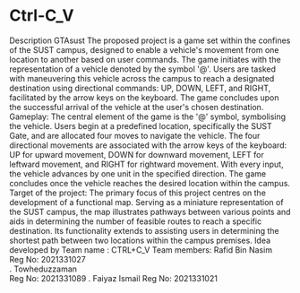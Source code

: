 # Ctrl-C_V
Description
GTAsust
The proposed project is a game set within the confines of the SUST campus, designed to enable a vehicle's movement from one location to another based on user commands. The game initiates with the representation of a vehicle denoted by the symbol '@'. Users are tasked with maneuvering this vehicle across the campus to reach a designated destination using directional commands: UP, DOWN, LEFT, and RIGHT, facilitated by the arrow keys on the keyboard. The game concludes upon the successful arrival of the vehicle at the user's chosen destination.<br>
Gameplay:
The central element of the game is the '@' symbol, symbolising the vehicle. Users begin at a predefined location, specifically the SUST Gate, and are allocated four moves to navigate the vehicle. The four directional movements are associated with the arrow keys of the keyboard: UP for upward movement, DOWN for downward movement, LEFT for leftward movement, and RIGHT for rightward movement. With every input, the vehicle advances by one unit in the specified direction. The game concludes once the vehicle reaches the desired location within the campus.
Target of the project:
The primary focus of this project centres on the development of a functional map. Serving as a miniature representation of the SUST campus, the map illustrates pathways between various points and aids in determining the number of feasible routes to reach a specific destination. Its functionality extends to assisting users in determining the shortest path between two locations within the campus premises.
Idea developed by
Team name : CTRL+C_V 
Team members:
Rafid Bin Nasim     
Reg No: 2021331027               
.
Towheduzzaman         
Reg No: 2021331089
.
Faiyaz Ismail
Reg No: 2021331021
